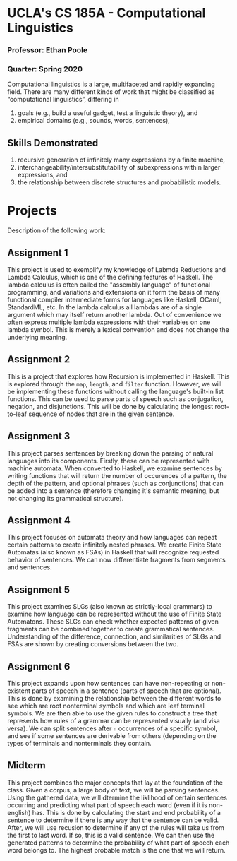 # UCLA's CS 185A - Computational Linguistics

### Professor: Ethan Poole
### Quarter: Spring 2020

Computational linguistics is a large, multifaceted and rapidly expanding field. There are many
different kinds of work that might be classified as “computational linguistics”, differing in
1. goals (e.g., build a useful gadget, test a linguistic theory), and
2. empirical domains (e.g., sounds, words, sentences),

## Skills Demonstrated 
1. recursive generation of infinitely many expressions by a finite machine,
2. interchangeability/intersubstitutability of subexpressions within larger expressions, and
3. the relationship between discrete structures and probabilistic models.

# Projects 
Description of the following work: 

## Assignment 1

This project is used to exemplify my knowledge of Labmda Reductions and Lambda Calculus, which is one of the defining features of Haskell. 
The lambda calculus is often called the "assembly language" of functional programming, and variations and extensions on it form the basis of many functional compiler intermediate forms for languages like Haskell, OCaml, StandardML, etc.
In the lambda calculus all lambdas are of a single argument which may itself return another lambda. Out of convenience we often express multiple lambda expressions with their variables on one lambda symbol. This is merely a lexical convention and does not change the underlying meaning.

## Assignment 2  

This is a project that explores how Recursion is implemented in Haskell. This is explored through the `map`, `length`, and `filter` function. However, we will be implementing these functions without calling the language's built-in list functions. 
This can be used to parse parts of speech such as conjugation, negation, and disjunctions. This will be done by calculating the longest root-to-leaf sequence of nodes that are in the given sentence. 

 ## Assignment 3 
 
 This project parses sentences by breaking down the parsing of natural languages into its components. Firstly, these can be represented with machine automata. 
 When converted to Haskell, we examine sentences by writing functions that will return the number of occurences of a pattern, the depth of the pattern, and optional phrases (such as conjunctions) that can be added into a sentence (therefore changing it's semantic meaning, but not changing its grammatical structure). 

## Assignment 4 

This project focuses on automata theory and how languages can repeat certain patterns to create infinitely nested phrases. We create Finite State Automatas 
(also known as FSAs) in Haskell that will recognize requested behavior of sentences. We can now differentiate fragments from segments and sentences. 

## Assignment 5 

This project examines SLGs (also known as strictly-local grammars) to examine how language can be represented without the use of Finite State Automatons. 
These SLGs can check whether expected patterns of given fragments can be combined together to create grammatical sentences. Understanding of the difference, connection, and 
similarities of SLGs and FSAs are shown by creating conversions between the two. 

## Assignment 6 

This project expands upon how sentences can have non-repeating or non-existent parts of speech in a sentence (parts of speech that are optional). This is done by 
examining the relationship between the different words to see which are root nonterminal symbols and which are leaf terminal symbols. We are then able to use the given 
rules to construct a tree that represents how rules of a grammar can be represented visually (and visa versa). We can split sentences after `n` occurrences of a specific symbol, and see if some sentences are derivable from others (depending on the types
of terminals and nonterminals they contain. 

## Midterm 

This project combines the major concepts that lay at the foundation of the class. Given a corpus, a large body of text, we will be parsing sentences. Using the gathered data, we will dtermine the liklihood of certain sentences occurring 
and predicting what part of speech each word (even if it is non-english) has. This is done by calculating the start and end probability of a sentence to determine if there is any way that the sentence can be valid. After, we will use recusion to determine if 
any of the rules will take us from the first to last word. If so, this is a valid sentence. We can then use the generated patterns to determine the probability of what part of speech each word belongs to. The highest probable match is the one that we will return. 


